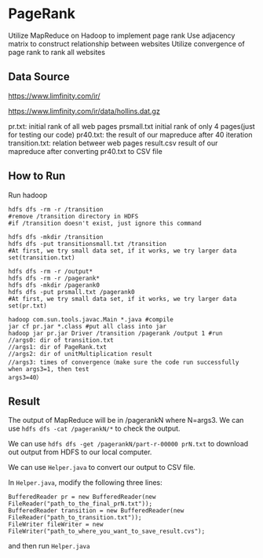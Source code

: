 # PageRank

Utilize MapReduce on Hadoop to implement page rank
Use adjacency matrix to construct relationship between websites
Utilize convergence of page rank to rank all websites

## Data Source
https://www.limfinity.com/ir/

https://www.limfinity.com/ir/data/hollins.dat.gz

pr.txt: initial rank of all web pages
prsmall.txt initial rank of only 4 pages(just for testing our code)
pr40.txt: the result of our mapreduce after 40 iteration
transition.txt: relation betweer web pages
result.csv result of our mapreduce after converting pr40.txt to CSV file

## How to Run
Run hadoop
```
hdfs dfs -rm -r /transition 
#remove /transition directory in HDFS
#if /transition doesn't exist, just ignore this command

hdfs dfs -mkdir /transition
hdfs dfs -put transitionsmall.txt /transition
#At first, we try small data set, if it works, we try larger data set(transition.txt)

hdfs dfs -rm -r /output*
hdfs dfs -rm -r /pagerank*
hdfs dfs -mkdir /pagerank0
hdfs dfs -put prsmall.txt /pagerank0
#At first, we try small data set, if it works, we try larger data set(pr.txt)

hadoop com.sun.tools.javac.Main *.java #compile
jar cf pr.jar *.class #put all class into jar
hadoop jar pr.jar Driver /transition /pagerank /output 1 #run
//args0: dir of transition.txt
//args1: dir of PageRank.txt
//args2: dir of unitMultiplication result
//args3: times of convergence（make sure the code run successfully when args3=1, then test
args3=40）
```

## Result
The output of MapReduce will be in /pagerankN where N=args3.
We can use ```hdfs dfs -cat /pagerankN/*``` to check the output.

We can use ```hdfs dfs -get /pagerankN/part-r-00000 prN.txt``` to download out output from HDFS to our local computer.

We can use ```Helper.java``` to convert our output to CSV file.

In ```Helper.java```, modify the following three lines:
```
BufferedReader pr = new BufferedReader(new FileReader("path_to_the_final_prN.txt"));
BufferedReader transition = new BufferedReader(new FileReader("path_to_transition.txt"));
FileWriter fileWriter = new FileWriter("path_to_where_you_want_to_save_result.cvs");
```
and then run ```Helper.java```